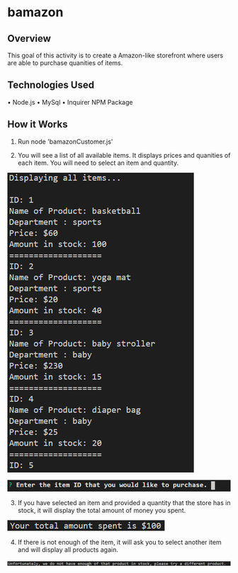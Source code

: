 # bamazon

## Overview

This goal of this activity is to create a Amazon-like storefront where users are able to purchase quanities of items.

## Technologies Used

• Node.js
• MySql
• Inquirer NPM Package

## How it Works

1. Run node 'bamazonCustomer.js'

2. You will see a list of all available items. It displays prices and quanities of each item. You will need to select an item and quantity.

![Image 2](images\2.PNG)

![Image 3](images\3.PNG)

3. If you have selected an item and provided a quantity that the store has in stock, it will display the total amount of money you spent.

![Image 4](images\success.PNG)

4. If there is not enough of the item, it will ask you to select another item and will display all products again.

![Command Image](images\failure.PNG)